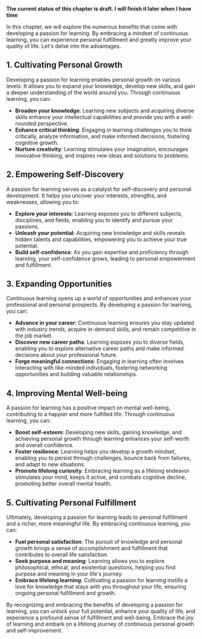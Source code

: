 **The current status of this chapter is draft. I will finish it later when I have time**

In this chapter, we will explore the numerous benefits that come with developing a passion for learning. By embracing a mindset of continuous learning, you can experience personal fulfillment and greatly improve your quality of life. Let's delve into the advantages.

**1. Cultivating Personal Growth**
----------------------------------

Developing a passion for learning enables personal growth on various levels. It allows you to expand your knowledge, develop new skills, and gain a deeper understanding of the world around you. Through continuous learning, you can:

* **Broaden your knowledge**: Learning new subjects and acquiring diverse skills enhance your intellectual capabilities and provide you with a well-rounded perspective.
* **Enhance critical thinking**: Engaging in learning challenges you to think critically, analyze information, and make informed decisions, fostering cognitive growth.
* **Nurture creativity**: Learning stimulates your imagination, encourages innovative thinking, and inspires new ideas and solutions to problems.

**2. Empowering Self-Discovery**
--------------------------------

A passion for learning serves as a catalyst for self-discovery and personal development. It helps you uncover your interests, strengths, and weaknesses, allowing you to:

* **Explore your interests**: Learning exposes you to different subjects, disciplines, and fields, enabling you to identify and pursue your passions.
* **Unleash your potential**: Acquiring new knowledge and skills reveals hidden talents and capabilities, empowering you to achieve your true potential.
* **Build self-confidence**: As you gain expertise and proficiency through learning, your self-confidence grows, leading to personal empowerment and fulfillment.

**3. Expanding Opportunities**
------------------------------

Continuous learning opens up a world of opportunities and enhances your professional and personal prospects. By developing a passion for learning, you can:

* **Advance in your career**: Continuous learning ensures you stay updated with industry trends, acquire in-demand skills, and remain competitive in the job market.
* **Discover new career paths**: Learning exposes you to diverse fields, enabling you to explore alternative career paths and make informed decisions about your professional future.
* **Forge meaningful connections**: Engaging in learning often involves interacting with like-minded individuals, fostering networking opportunities and building valuable relationships.

**4. Improving Mental Well-being**
----------------------------------

A passion for learning has a positive impact on mental well-being, contributing to a happier and more fulfilled life. Through continuous learning, you can:

* **Boost self-esteem**: Developing new skills, gaining knowledge, and achieving personal growth through learning enhances your self-worth and overall confidence.
* **Foster resilience**: Learning helps you develop a growth mindset, enabling you to persist through challenges, bounce back from failures, and adapt to new situations.
* **Promote lifelong curiosity**: Embracing learning as a lifelong endeavor stimulates your mind, keeps it active, and combats cognitive decline, promoting better overall mental health.

**5. Cultivating Personal Fulfillment**
---------------------------------------

Ultimately, developing a passion for learning leads to personal fulfillment and a richer, more meaningful life. By embracing continuous learning, you can:

* **Fuel personal satisfaction**: The pursuit of knowledge and personal growth brings a sense of accomplishment and fulfillment that contributes to overall life satisfaction.
* **Seek purpose and meaning**: Learning allows you to explore philosophical, ethical, and existential questions, helping you find purpose and meaning in your life's journey.
* **Embrace lifelong learning**: Cultivating a passion for learning instills a love for knowledge that stays with you throughout your life, ensuring ongoing personal fulfillment and growth.

By recognizing and embracing the benefits of developing a passion for learning, you can unlock your full potential, enhance your quality of life, and experience a profound sense of fulfillment and well-being. Embrace the joy of learning and embark on a lifelong journey of continuous personal growth and self-improvement.
